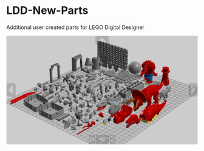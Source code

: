 # LDD-New-Parts
Additional user created parts for LEGO Digital Designer

![New Parts](https://raw.githubusercontent.com/sttng/LDD-New-Parts/main/New-Parts.PNG)
